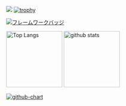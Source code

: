 ![](https://github-profile-summary-cards.vercel.app/api/cards/profile-details?username=KenUehara0376255&theme=2077)
[![trophy](https://github-profile-trophy.vercel.app/?username=KenUehara0376255&theme=onedark)](https://github-profile-trophy.vercel.app/?username=ryo-ma&theme=tokyonight)

[![フレームワークバッジ](https://img.shields.io/badge/-Ruby%20on%20Rails-CC0000.svg?logo=ruby-on-rails&style=flat-square&logoColor=white)](https://rubyonrails.org/)

<img alt="Top Langs" height="150px" src="https://github-readme-stats.vercel.app/api/top-langs/?username=KenUehara0376255&layout=compact&count_private=true&show_icons=true&theme=tokyonight" />
<img alt="github stats" height="150px" src="https://github-readme-stats.vercel.app/api?username=KenUehara0376255&count_private=true&show_icons=true&show_icons=true&theme=tokyonight" />

[![github-chart](https://github-chart.vercel.app/api?user=KenUehara0376255)](https://github.com/KenUehara0376255/github-chart)

